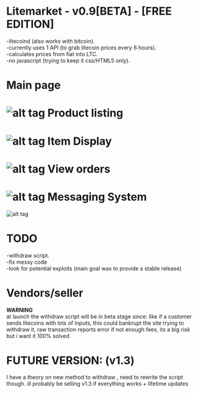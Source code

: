 Litemarket - v0.9[BETA] - [FREE EDITION]
==========
-litecoind (also works with bitcoin).<br />
-currently uses 1 API (to grab litecoin prices every 6 hours).<br />
-calculates prices from fiat into LTC.<br />
-no javascript (trying to keep it css/HTML5 only).<br />

Main page
==========
![alt tag](https://raw2.github.com/ModdersCentral/Litemarket/master/litemarket1.png)
Product listing
==========
![alt tag](https://raw2.github.com/ModdersCentral/Litemarket/master/litemarket2.png)
Item Display
==========
![alt tag](https://raw2.github.com/ModdersCentral/Litemarket/master/litemarket3.png)
View orders
==========
![alt tag](https://raw2.github.com/ModdersCentral/Litemarket/master/litemarket4.png)
Messaging System
==========
![alt tag](https://raw2.github.com/ModdersCentral/Litemarket/master/litemarket5.png)

TODO
=========
-withdraw script.<br />
-fix messy code<br />
-look for potential exploits (main goal was to provide a stable release)<br />


Vendors/seller
=========
**WARNING**<br />
at launch the withdraw script will be in beta stage since: like if a customer sends litecoins with lots of inputs, this could bankrupt the site trying to withdraw it, raw transaction reports error if not enough fees, its a big risk but i want it 100% solved<br />

FUTURE VERSION: (v1.3)
=========
I have a theory on new method to withdraw , need to rewrite the script though. ill probably be selling v1.3 if everything works + lifetime updates
